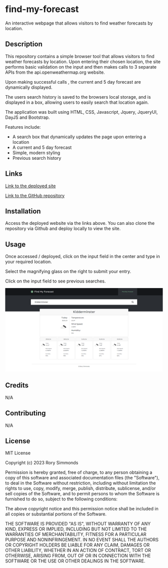 # find-my-forecast

An interactive webpage that allows visitors to find weather forecasts by location.

## Description

This repository contains a simple browser tool that allows visitors to find weather forecasts by location. Upon entering their chosen location, the site performs basic validation on the input and then makes calls to 3 separate APIs from the api.openweathermap.org website.

Upon making successful calls , the current and 5 day forecast are dynamically displayed.

The users search history is saved to the browsers local storage, and is displayed in a box, allowing users to easily search that location again.

The application was built using HTML, CSS, Javascript, Jquery, JqueryUI, DayJS and Bootstrap.

Features include:
* A search box that dynamically updates the page upon entering a location
* A current and 5 day forecast
* Simple, modern styling
* Previous search history

## Links

[Link to the deployed site](https://uberponky.github.io/Find-My-Forecast/)

[Link to the GitHub repository](https://github.com/uberponky/Find-My-Forecast)

## Installation

Access the deployed website via the links above. You can also clone the repository via Github and deploy locally to view the site.

## Usage

Once accessed / deployed, click on the input field in the center and type in your required location.

Select the magnifying glass on the right to submit your entry.

Click on the input field to see previous searches.

![site preview](./preview.png)

## Credits

N/A

## Contributing

N/A

## License

MIT License

Copyright (c) 2023 Rory Simmonds

Permission is hereby granted, free of charge, to any person obtaining a copy
of this software and associated documentation files (the "Software"), to deal
in the Software without restriction, including without limitation the rights
to use, copy, modify, merge, publish, distribute, sublicense, and/or sell
copies of the Software, and to permit persons to whom the Software is
furnished to do so, subject to the following conditions:

The above copyright notice and this permission notice shall be included in all
copies or substantial portions of the Software.

THE SOFTWARE IS PROVIDED "AS IS", WITHOUT WARRANTY OF ANY KIND, EXPRESS OR
IMPLIED, INCLUDING BUT NOT LIMITED TO THE WARRANTIES OF MERCHANTABILITY,
FITNESS FOR A PARTICULAR PURPOSE AND NONINFRINGEMENT. IN NO EVENT SHALL THE
AUTHORS OR COPYRIGHT HOLDERS BE LIABLE FOR ANY CLAIM, DAMAGES OR OTHER
LIABILITY, WHETHER IN AN ACTION OF CONTRACT, TORT OR OTHERWISE, ARISING FROM,
OUT OF OR IN CONNECTION WITH THE SOFTWARE OR THE USE OR OTHER DEALINGS IN THE
SOFTWARE.
